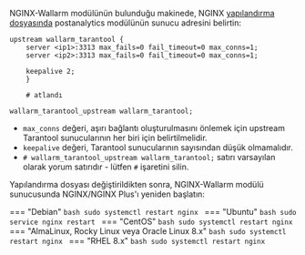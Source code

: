 NGINX-Wallarm modülünün bulunduğu makinede, NGINX [yapılandırma dosyasında](https://docs.nginx.com/nginx/admin-guide/basic-functionality/managing-configuration-files/) postanalytics modülünün sunucu adresini belirtin:

```
upstream wallarm_tarantool {
    server <ip1>:3313 max_fails=0 fail_timeout=0 max_conns=1;
    server <ip2>:3313 max_fails=0 fail_timeout=0 max_conns=1;
    
    keepalive 2;
    }

    # atlandı

wallarm_tarantool_upstream wallarm_tarantool;
```

* `max_conns` değeri, aşırı bağlantı oluşturulmasını önlemek için upstream Tarantool sunucularının her biri için belirtilmelidir.
* `keepalive` değeri, Tarantool sunucularının sayısından düşük olmamalıdır.
* `# wallarm_tarantool_upstream wallarm_tarantool;` satırı varsayılan olarak yorum satırıdır - lütfen `#` işaretini silin.

Yapılandırma dosyası değiştirildikten sonra, NGINX-Wallarm modülü sunucusunda NGINX/NGINX Plus'ı yeniden başlatın:

=== "Debian"
    ```bash
    sudo systemctl restart nginx
    ```
=== "Ubuntu"
    ```bash
    sudo service nginx restart
    ```
=== "CentOS"
    ```bash
    sudo systemctl restart nginx
    ```
=== "AlmaLinux, Rocky Linux veya Oracle Linux 8.x"
    ```bash
    sudo systemctl restart nginx
    ```
=== "RHEL 8.x"
    ```bash
    sudo systemctl restart nginx
    ```